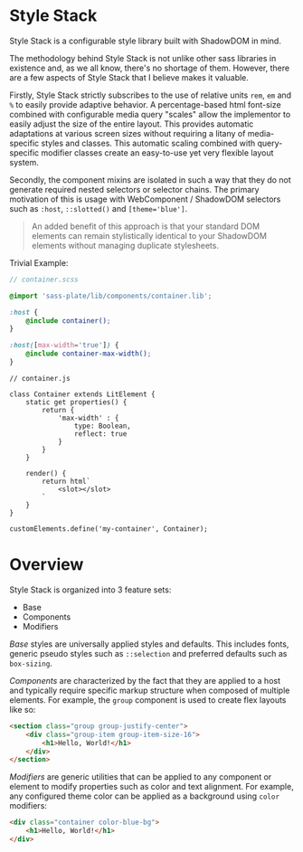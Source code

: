 # Style Stack

Style Stack is a configurable style library built with ShadowDOM in mind.

The methodology behind Style Stack is not unlike other sass libraries in existence and, as we all know, there's no shortage of them. However, there are a few aspects of Style Stack that I believe makes it valuable.

Firstly, Style Stack strictly subscribes to the use of relative units `rem`, `em` and `%` to easily provide adaptive behavior. A percentage-based html font-size combined with configurable media query "scales" allow the implementor to easily adjust the size of the entire layout. This provides automatic adaptations at various screen sizes without requiring a litany of media-specific styles and classes. This automatic scaling combined with query-specific modifier classes create an easy-to-use yet very flexible layout system.

Secondly, the component mixins are isolated in such a way that they do not generate required nested selectors or selector chains. The primary motivation of this is usage with WebComponent / ShadowDOM selectors such as `:host`, `::slotted()` and `[theme='blue']`.

> An added benefit of this approach is that your standard DOM elements can remain stylistically identical to your ShadowDOM elements without managing duplicate stylesheets.

Trivial Example:

```scss
// container.scss

@import 'sass-plate/lib/components/container.lib';

:host {
    @include container();
}

:host([max-width='true']) {
    @include container-max-width();
}
```

```script
// container.js

class Container extends LitElement {
    static get properties() {
        return {
            'max-width' : {
                type: Boolean,
                reflect: true
            }
        }
    }

    render() {
        return html`
            <slot></slot>
        `
    }
}

customElements.define('my-container', Container);
```

# Overview

Style Stack is organized into 3 feature sets:
- Base
- Components
- Modifiers

*Base* styles are universally applied styles and defaults. This includes fonts, generic pseudo styles such as `::selection` and preferred defaults such as `box-sizing`.

*Components* are characterized by the fact that they are applied to a host and typically require specific markup structure when composed of multiple elements. For example, the `group` component is used to create flex layouts like so:

```html
<section class="group group-justify-center">
    <div class="group-item group-item-size-16">
        <h1>Hello, World!</h1>
    </div>
</section>
```

*Modifiers* are generic utilities that can be applied to any component or element to modify properties such as color and text alignment. For example, any configured theme color can be applied as a background using `color` modifiers:

```html
<div class="container color-blue-bg">
    <h1>Hello, World!</h1>
</div>
```


